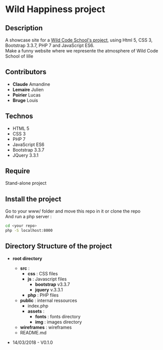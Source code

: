 # Wild Happiness project #

## Description ##
A showcase site for a [Wild Code School's project](https://wildcodeschool.fr/), using Html 5, CSS 3, Bootstrap 3.3.7, PHP 7 and JavaScript ES6.  
Make a funny website where we represente the atmosphere of Wild Code School of lille


## Contributors ##
* **Claude** Amandine
* **Lemaire** Julien
* **Poirier** Lucas
* **Bruge** Louis

## Technos ##
* HTML 5
* CSS 3
* PHP 7
* JavaScript ES6
* Bootstrap 3.3.7
* JQuery 3.3.1

## Require ##
Stand-alone project

## Install the project ##
Go to your www/ folder and move this repo in it or clone the repo  
And run a php server :
```bash
cd <your repo>
php -S localhost:8000
```

## Directory Structure of the project ##  
* **root directory**  
    * **src** : 
        * **css** : CSS files  
        * **js** :  Javascript files  
            * **bootstrap** v3.3.7 
            * **jquery** v.3.3.1
        * **php** : PHP files
    * **public** : internal ressources
        * index.php
        * **assets** :
            * **fonts** : fonts directory  
            * **img** : images directory  
    * **wireframes** : wireframes
    * README.md

* 14/03/2018 - V0.1.0

